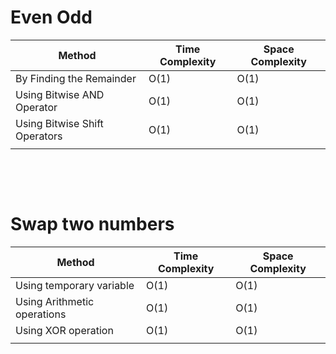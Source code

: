# Even Odd

| Method                        | Time Complexity | Space Complexity |
| ----------------------------- | --------------- | ---------------- |
| By Finding the Remainder      | O(1)            | O(1)             |
| Using Bitwise AND Operator    | O(1)            | O(1)             |
| Using Bitwise Shift Operators | O(1)            | O(1)             |
|                               |                 |                  |

&nbsp;

&nbsp;

# Swap two numbers

| Method                      | Time Complexity | Space Complexity |
| --------------------------- | --------------- | ---------------- |
| Using temporary variable    | O(1)            | O(1)             |
| Using Arithmetic operations | O(1)            | O(1)             |
| Using XOR operation         | O(1)            | O(1)             |
|                             |                 |                  |

&nbsp;

&nbsp;

&nbsp;

&nbsp;

&nbsp;

&nbsp;

&nbsp;

&nbsp;

&nbsp;

&nbsp;

&nbsp;

&nbsp;

&nbsp;

&nbsp;

&nbsp;

&nbsp;
